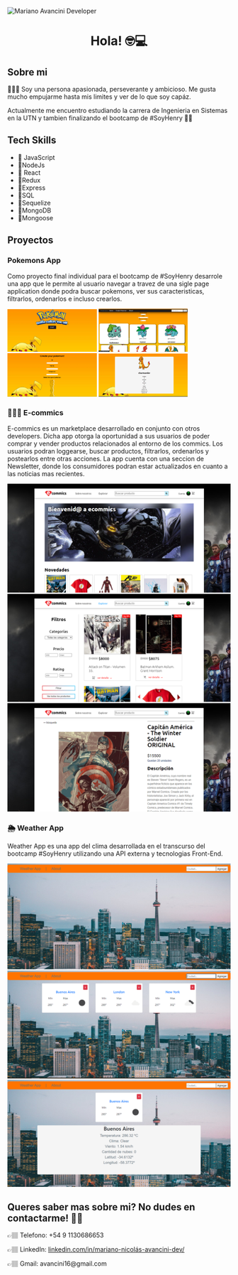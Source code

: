 ![Mariano Avancini Developer](https://github.com/avancini16/avancini16/blob/main/Cover/cover.gif)

<h1 align="center">
Hola! 🤓💻
</h1>

## Sobre mi
<p> 💁🏽‍♂️ Soy una persona apasionada, perseverante y ambicioso. Me gusta mucho empujarme hasta mis limites y ver de lo que soy capáz. </p>
<p>Actualmente me encuentro estudiando la carrera de Ingenieria en Sistemas en la UTN y tambien finalizando el bootcamp de #SoyHenry 🙌🏽</p>

## Tech Skills
<ul>
    <li>📌 JavaScript</li>
    <li>📌NodeJs</li>
    <li>📌 React</li>
    <li>📌Redux</li>
    <li>📌Express</li>
    <li>📌SQL</li>
    <li>📌Sequelize</li>
    <li>📌MongoDB</li>
    <li>📌Mongoose</li>
</ul>


## Proyectos
<h3>Pokemons App</h3>
<p>Como proyecto final individual para el bootcamp de #SoyHenry desarrole una app que le permite al usuario navegar a travez de una sigle page application donde podra buscar pokemons, ver sus caracteristicas, filtrarlos, ordenarlos e incluso crearlos.</p>
<p>
  <a><img width='40%' height='20%' src="https://github.com/avancini16/avancini16/blob/main/images/Pokemons 4.png"></a>
  <a><img width='40%' height='20%' src="https://github.com/avancini16/avancini16/blob/main/images/Pokemons 1.png"></a>
  <a><img width='40%' height='20%' src="https://github.com/avancini16/avancini16/blob/main/images/Pokemons 2.png"></a>
  <a><img width='40%' height='20%' src="https://github.com/avancini16/avancini16/blob/main/images/Pokemons 3.png"></a>
</p>

<h3 href='https://e-commics.vercel.app/'>🦸🏽‍♂️ E-commics</h3>
<p>E-commics es un marketplace desarrollado en conjunto con otros developers. Dicha app otorga la oportunidad a sus usuarios de poder comprar y vender productos relacionados al entorno de los commics. Los usuarios podran loggearse, buscar productos, filtrarlos, ordenarlos y postearlos entre otras acciones. La app cuenta con una seccion de Newsletter, donde los consumidores podran estar actualizados en cuanto a las noticias mas recientes.</p>
<p>
  <a><img src="https://github.com/avancini16/avancini16/blob/main/images/E-commics 1.png"></a>
  <a><img src="https://github.com/avancini16/avancini16/blob/main/images/E-commics 2.png"></a>
  <a><img src="https://github.com/avancini16/avancini16/blob/main/images/E-commics 3.png"></a>
</p>

<h3>🌦 Weather App</h3>
<p> Weather App es una app del clima desarrollada en el transcurso del bootcamp #SoyHenry utilizando una API externa y tecnologias Front-End.
</p>
<p>
  <a><img src="https://github.com/avancini16/WeatherApp/blob/main/images/WeatherApp 1.png"></a>
  <a><img src="https://github.com/avancini16/WeatherApp/blob/main/images/WeatherApp 2.png"></a>
  <a><img src="https://github.com/avancini16/WeatherApp/blob/main/images/WeatherApp 3.png"></a>
</p>

## Queres saber mas sobre mi? No dudes en contactarme! ✌🏽
<p>👉🏽 Telefono: +54 9 1130686653</p>
<p>👉🏽 LinkedIn: <a href='https://www.linkedin.com/in/mariano-nicol%C3%A1s-avancini-dev/'> linkedin.com/in/mariano-nicolás-avancini-dev/  </a></p>
<p>👉🏽 Gmail: avancini16@gmail.com</p>
